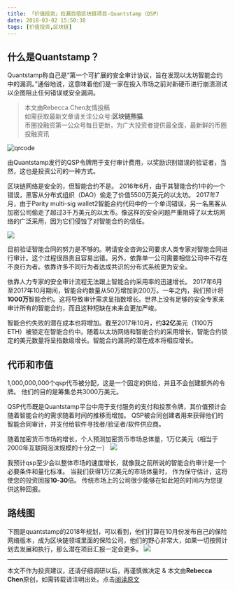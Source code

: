 ```yaml
---
title: 「价值投资」捡漏百倍区块链项目-Quantstamp（QSP）
date: 2018-03-02 15:50:38
tags: [价值投资,区块链]
---
```


## 什么是Quantstamp？ ##

Quantstamp称自己是“第一个可扩展的安全审计协议，旨在发现以太坊智能合约中的漏洞。”通俗地说，这意味着他们是一家在投入市场之前对新硬币进行崩溃测试以企图阻止任何错误或安全漏洞。
<!-- more -->
>本文由Rebecca Chen友情投稿   
如需获取最新文章请关注公众号:**区块链熊猫**.  
币圈投融资第一公众号每日更新，为广大投资者提供最全面，最新鲜的币圈投融资讯
>
![qrcode](http://7xnpvq.com1.z0.glb.clouddn.com/qrcode.bmp)

由Quantstamp发行的QSP令牌用于支付审计费用，以奖励识别错误的验证者，当然，这也是投资公司的一种方式。


区块链网络是安全的，但智能合约不是。 2016年6月，由于其智能合约1中的一个错误，黑客从分布式组织（DAO）偷走了价值5500万美元的以太坊。 2017年7月，由于Parity multi-sig wallet2智能合约代码中的一个单词错误，另一名黑客从加密公司偷走了超过3千万美元的以太币。像这样的安全问题严重阻碍了以太坊网络的广泛采用，因为它们侵蚀了对智能合约的信任。
<!-- more -->
![](http://7xnpvq.com1.z0.glb.clouddn.com/q%2001.png)


目前验证智能合同的努力是不够的。聘请安全咨询公司要求人类专家对智能合同进行审计。这个过程很昂贵且容易出错。另外，依靠单一公司需要相信公司中不存在不良行为者。依靠许多不同行为者达成共识的分布式系统更为安全。



依靠人力专家的安全审计流程无法跟上智能合约采用率的迅速增长。 2017年6月至2017年10月期间，智能合约数量从50万增加到200万。一年之内，我们预计将**1000万**智能合约。这将导致审计需求呈指数增长。世界上没有足够的安全专家来审计所有的智能合约，而且这种短缺在未来会更加严峻。



智能合约失败的潜在成本也将增加。截至2017年10月，约**32亿**美元（1100万 ETH）被锁定在智能合约中。随着以太坊网络和智能合约的采用增长，智能合约锁定的美元数量将呈指数级增长。智能合约漏洞的潜在成本将相应增长。



## 代币和市值 ##

1,000,000,000个qsp代币被分配，这是一个固定的供给，并且不会创建额外的令牌。 他们的目的是筹集总共3000万美元。



QSP代币既是Quantstamp平台中用于支付服务的支付和投票令牌，其价值预计会随着智能合约的需求随着时间的推移而增加。 QSP被合同创建者用来获得他们的智能合同审计，并支付给软件寻找者/验证者/软件供应商。



随着加密货币市场的增长，个人预测加密货币市场总体量，1万亿美元（相当于2000年互联网泡沫规模的十分之一）
![](http://7xnpvq.com1.z0.glb.clouddn.com/q%2002.png)

我预计qsp至少会以整体市场的速度增长，就像我之前所说的智能合约审计是一个必要条件和量化标准。 当我们获得1万亿美元的市场体量时， 作为保守估计，这将使您的投资回报**10-30**倍。 传统市场上的公司很少能够在如此短的时间内为您提供这种回报。



## 路线图 ##

下图是quantstamp的2018年规划，可以看到，他们打算在10月份发布自己的保险网络版本，成为区块链领域里面的保险公司，他们的野心非常大，如果一切按照计划去发展和执行，那么潜在项目汇报一定会更多。
![](http://7xnpvq.com1.z0.glb.clouddn.com/q%2003.png)


---
本文不作为投资建议，还请仔细调研以后，再谨慎做决定
&
本文由**Rebecca Chen**原创，如需转载请注明出处。点击[阅读原文](https://mp.weixin.qq.com/s?__biz=MzU4NzQ1NTY1Mw==&mid=2247483676&idx=1&sn=5043c6cbfe7951bd992ce8a1ba46dd8d&chksm=fdea8cd6ca9d05c03f23945c96d5b4c63d36210b16346479881415299eff7ec6a574ad69b818&scene=38#wechat_redirect)
